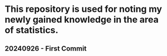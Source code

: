 # This repository is used for noting my newly gained knowledge in the area of statistics.
## 20240926 - First Commit